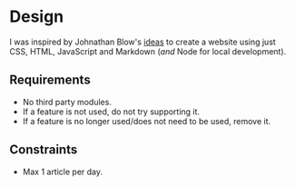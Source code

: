 # Design

I was inspired by Johnathan Blow's [ideas](https://www.youtube.com/watch?v=ZSRHeXYDLko) to create a website using just CSS, HTML, JavaScript and Markdown (_and_ Node for local development).

## Requirements

- No third party modules.
- If a feature is not used, do not try supporting it.
- If a feature is no longer used/does not need to be used, remove it.

## Constraints

- Max 1 article per day.
